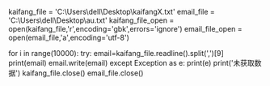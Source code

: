 kaifang_file = 'C:\\Users\\dell\\Desktop\\kaifangX.txt'
email_file = 'C:\\Users\\dell\\Desktop\\au.txt'
kaifang_file_open = open(kaifang_file,'r',encoding='gbk',errors='ignore')
email_file_open = open(email_file,'a',encoding='utf-8')

for i in range(10000):
    try:
        email=kaifang_file.readline().split(',')[9]
        print(email)
        email.write(email)
    except Exception as e:
        print(e)
        print('未获取数据')
kaifang_file.close()
email_file.close()